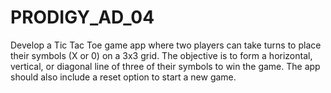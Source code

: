 # PRODIGY_AD_04
Develop a Tic Tac Toe game app where two players can take turns to place their symbols (X or 0) on a 3x3 grid. The objective is to form a horizontal, vertical, or diagonal line of three of their symbols to win the game. The app should also include a reset option to start a new game.
